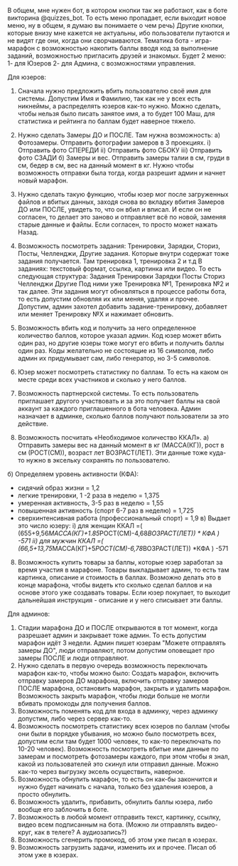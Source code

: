 В общем, мне нужен бот, в котором кнопки так же работают, как в боте викторина @quizzes_bot. 
То есть меню пропадает, если выходит новое меню, ну в общем, я думаю вы понимаете о чем речь) Другие кнопки, которые внизу мне кажется не актуальны, ибо пользователи путаются и не видят где они, когда они сворчаиваются.
Тематика бота - игра-марафон с возможностью накопить баллы вводя код за выполнение заданий, возможностью пригласить друзей и знакомых.
Будет 2 меню:
1- для Юзеров
2- для Админа, с возможностями управления.

Для юзеров:
1) Сначала нужно предложить вбить пользователю своё имя для системы. Допустим Имя и Фамилию, так как не у всех есть никнеймы, а распределять юзеров как-то нужно. Можно сделать, чтобы нельзя было писать занятое имя, а то будет  100 Маш, для статистика и рейтинга по баллам будет наверное тяжело.

2) Нужно сделать Замеры ДО и ПОСЛЕ. Там нужна возможность:
а) Фотозамеры. Отправить фотографии замеров в 3 проекциях.
i)  Отправить фото СПЕРЕДИ
ii)  Отправить фото СБОКУ
iii)  Отправить фото СЗАДИ
б) Замеры и вес. Отправить замеры талии в см, груди в см, бедер в см, вес на данный момент в кг. Нужно чтобы возможность отправки была тогда, когда разрешит админ и начнет новый марафон.
3) Нужно сделать такую функцию, чтобы юзер мог после загруженных файлов и вбитых данных, заходя снова во вкладку вбития Замеров ДО или ПОСЛЕ, увидеть то, что он вбил и вписал. И если он не согласен, то делает это заново и отправляет всё по новой, заменяя старые данные и файлы. Если согласен, то просто может нажать Назад.
4) Возможность посмотреть задания: Тренировки, Зарядки, Сториз, Посты, Челленджи, Другие задания. Которые внутри содержат тоже задания получается. Там тренировка 1, тренировка 2 и т.д
В заданиях: текстовый формат, ссылка, картинка или видео.
То есть следующая структура:
Задания
Тренировки Зарядки Посты Сториз Челленджи Другие
Под ними уже Тренировка №1, Тренировка №2 и так далее.
 Эти задания могут обновляться в процессе работы бота, то есть допустим обновляя их или меняя, удаляя и прочее. Допустим, админ захотел добавить задание-тренировку, добавляет или меняет Тренировку №Х и нажимает обновить.
4) Возможность вбить код и получить за него определенное количество баллов, которое указал админ. Код юзер может вбить один раз, но другие юзеры тоже могут его вбить и получить баллы один раз. Коды желательно не состоящие из  16 символов, либо админ их придумывает сам, либо генератор, но 3-5 символов.
5) Юзер может посмотреть статистику по баллам. То есть на каком он месте среди всех участников и сколько у него баллов.
6) Возможность партнерской системы. То есть пользователь приглашает другого участвовать и за это получает баллы на свой аккаунт за каждого приглашенного в бота человека. Админ назначает в админке, сколько баллов получают пользователи за это действие.
7) Возможность посчитать «Необходимое количество ККАЛ». 
а) Отправить замеры вес на данный момент в кг (МАССА(КГ)), рост в см (РОСТ(СМ)), возраст лет ВОЗРАСТ(ЛЕТ). Эти данные тоже куда-то нужно в эксельку сохранять по пользователю.

б) Определяем уровень активности (КФА):
 - сидячий образ жизни = 1,2
- легкие тренировки, 1 -2 раза в неделю = 1,375
- умеренная активность, 3-5 раз в неделю = 1,55
- повышенная активность (спорт 6-7 раз в неделю) = 1,725
- сверхинтенсивная работа (профессиональный спорт) = 1,9
в) Выдает это число юзеру:
i) для женщин
ККАЛ =(  (655+9,56*МАССА(КГ)+1.85*РОСТ(СМ)-4,68*ВОЗРАСТ(ЛЕТ))  *  КФА  )  -571
ii)
  для мужчин
ККАЛ =(  (66,5+13,75*МАССА(КГ)+5*РОСТ(СМ)-6,78*ВОЗРАСТ(ЛЕТ))   *КФА   )  -571
8) Возможность купить товары за баллы, которые юзер заработал за время участия в марафоне. Товары выкладывает админ, то есть там картинка, описание и стоимость в баллах. Возможно делать это в конце марафона, чтобы видеть кто сколько сделал баллов и на основе этого уже создавать товары. Если юзер покупает, то выходит дальнейшая инструкция - описание и у него списывает эти баллы.

Для админов:
1) Стадии марафона ДО и ПОСЛЕ открываются в тот момент, когда разрешает админ и закрывает тоже админ. То есть допустим марафон идёт 3 недели. Админ пишет юзерам "Можете отправлять замеры ДО", люди отправляют, потом допустим оповещает про замеры ПОСЛЕ и люди отправляют.
2) Нужно сделать в первую очередь возможность переключать марафон как-то, чтобы можно было: Создать марафон, включить отправку замеров ДО марафона, включить отправку замеров ПОСЛЕ марафона, остановить марафон, закрыть и удалить марафон. Возможность закрыть марафон, чтобы люди больше не могли вбивать промокоды для получения баллов.
3) Возможность поменять код для входа в админку, через админку допустим, либо через сервер как-то.
4) Возможность посмотреть статистику всех юзеров по баллам (чтобы они были в порядке убывания, но можно было посмотреть всех, допустим если там будет 1000 человек, то как-то переключать по 10-20 человек). Возможность посмотреть вбитые ими данные по замерам и посмотреть фотозамеры каждого, при этом чтобы я знал, какой из пользователей это скинул или отправил данные. Можно как-то через выгрузку эксель осуществить, наверное.
6) Возможность обнулить марафон, то есть он как-бы закончится и нужно будет начинать с начала, только без удаления юзеров, а просто обнулить.
7) Возможность удалить, прибавить, обнулить баллы юзера, либо вообще его заблочить в боте.
8) Возможность в любой момент отправить текст, картинку, ссылку, видео всем подписанным на бота. (Можно ли отправлять видео-круг, как в телеге? А аудиозапись?)
9) Возможность сгенерить промокод, об этом уже писал в юзерах.
10) Возможность загрузить задачи, изменить их и прочее. Писал об этом уже в юзерах.